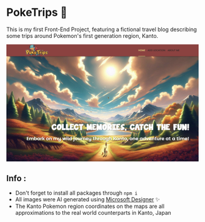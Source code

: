 # PokeTrips 🐾

This is my first Front-End Project, featuring a fictional travel blog describing some trips around Pokemon's first generation region, Kanto.

![Preview](./public/images/preview.png)

## Info :

- Don't forget to install all packages through `npm i`
- All images were AI generated using [Microsoft Designer](https://designer.microsoft.com/) ✨
- The Kanto Pokemon region coordinates on the maps are all approximations to the real world counterparts in Kanto, Japan
